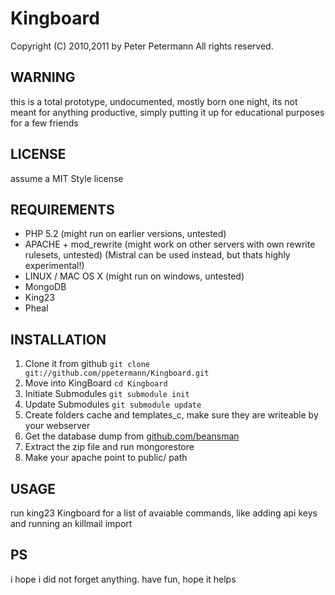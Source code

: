 # Kingboard
Copyright (C) 2010,2011 by Peter Petermann
All rights reserved.

## WARNING
this is a total prototype, undocumented, mostly born one night,
its not meant for anything productive, simply putting it up for 
educational purposes for a few friends

## LICENSE
assume a MIT Style license

## REQUIREMENTS
- PHP 5.2 (might run on earlier versions, untested)
- APACHE + mod_rewrite (might work on other servers with own rewrite rulesets, untested) (Mistral can be used instead, but thats highly experimental!)
- LINUX / MAC OS X (might run on windows, untested)
- MongoDB
- King23
- Pheal

## INSTALLATION
1. Clone it from github `git clone git://github.com/ppetermann/Kingboard.git`
2. Move into KingBoard `cd Kingboard`
3. Initiate Submodules `git submodule init`
4. Update Submodules `git submodule update`
5. Create folders cache and templates_c, make sure they are writeable by your webserver
6. Get the database dump from [github.com/beansman](https://github.com/beansman/CCP-Static-Datadump-to-MongoDB)
7. Extract the zip file and run mongorestore <ExtractPath>
8. Make your apache point to public/ path

## USAGE
run king23 Kingboard for a list of avaiable commands,
like adding api keys and running an killmail import


## PS
i hope i did not forget anything.
have fun, hope it helps
